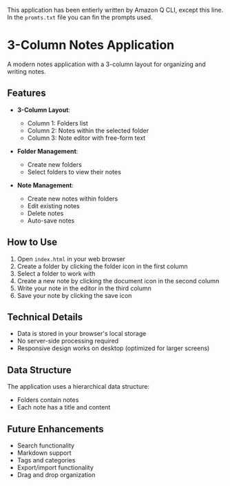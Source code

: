 This application has been entierly written by Amazon Q CLI, except this line. In the `promts.txt` file you can fin the prompts used.

# 3-Column Notes Application

A modern notes application with a 3-column layout for organizing and writing notes.

## Features

- **3-Column Layout**:
  - Column 1: Folders list
  - Column 2: Notes within the selected folder
  - Column 3: Note editor with free-form text

- **Folder Management**:
  - Create new folders
  - Select folders to view their notes

- **Note Management**:
  - Create new notes within folders
  - Edit existing notes
  - Delete notes
  - Auto-save notes

## How to Use

1. Open `index.html` in your web browser
2. Create a folder by clicking the folder icon in the first column
3. Select a folder to work with
4. Create a new note by clicking the document icon in the second column
5. Write your note in the editor in the third column
6. Save your note by clicking the save icon

## Technical Details

- Data is stored in your browser's local storage
- No server-side processing required
- Responsive design works on desktop (optimized for larger screens)

## Data Structure

The application uses a hierarchical data structure:
- Folders contain notes
- Each note has a title and content

## Future Enhancements

- Search functionality
- Markdown support
- Tags and categories
- Export/import functionality
- Drag and drop organization
